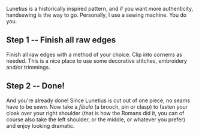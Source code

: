 <Note>

Lunetius is a historically inspired pattern, and if you want more authenticity, handsewing is the way to go. Personally, I use a sewing machine. You do you.

</Note>

## Step 1 -- Finish all raw edges

Finish all raw edges with a method of your choice. Clip into cornerrs as needed. This is a nice place to use some decorative stitches, embroidery and/or trimmings.

## Step 2 -- Done!

And you're already done! Since Lunetius is cut out of one piece, no seams have to be sewn. Now take a *fibula* (a brooch, pin or clasp) to fasten your cloak over your right shoulder (that is how the Romans did it, you can of course also take the left shoulder, or the middle, or whatever you prefer) and enjoy looking dramatic.
